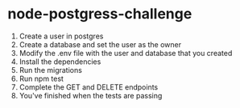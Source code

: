# node-postgress-challenge

1) Create a user in postgres
2) Create a database and set the user as the owner
3) Modify the .env file with the user and database that you created
4) Install the dependencies
5) Run the migrations
6) Run npm test
7) Complete the GET and DELETE endpoints
8) You've finished when the tests are passing
